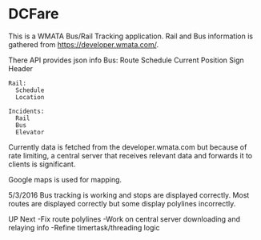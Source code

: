 # DCFare

This is a WMATA Bus/Rail Tracking application. Rail and Bus information is gathered from https://developer.wmata.com/.

There API provides json info
    Bus:
      Route
      Schedule
      Current Position
      Sign Header
      
    Rail:
      Schedule
      Location
      
    Incidents:
      Rail 
      Bus
      Elevator
      
  Currently data is fetched from the developer.wmata.com but because of rate limiting, a central server that receives relevant data
  and forwards it to clients is significant. 
  
  Google maps is used for mapping. 
  
  5/3/2016
  Bus tracking is working and stops are displayed correctly. Most routes are displayed correctly but some display polylines incorrectly.
  
  UP Next
    -Fix route polylines
    -Work on central server downloading and relaying info
    -Refine timertask/threading logic
      
  
